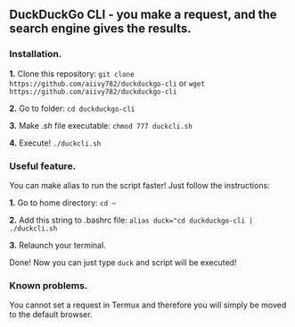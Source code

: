 ## DuckDuckGo CLI - you make a request, and the search engine gives the results.

### Installation.

**1.** Clone this repository: `git clone https://github.com/aiivy782/duckduckgo-cli` or `wget https://github.com/aiivy782/duckduckgo-cli`

**2.** Go to folder: `cd duckduckgo-cli`

**3.** Make *.sh* file executable: `chmod 777 duckcli.sh`

**4.** Execute! `./duckcli.sh`

### Useful feature.

You can make alias to run the script faster! Just follow the instructions:

**1.** Go to home directory: `cd ~`

**2.** Add this string to .bashrc file: `alias duck="cd duckduckgo-cli | ./duckcli.sh`

**3.** Relaunch your terminal.

Done! Now you can just type `duck` and script will be executed!

### Known problems.

You cannot set a request in Termux and therefore you will simply be moved to the default browser.
